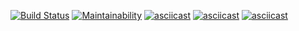 [![Build Status](https://travis-ci.org/tank-bohr/frontend-project-lvl1.svg?branch=master)](https://travis-ci.org/tank-bohr/frontend-project-lvl1)
[![Maintainability](https://api.codeclimate.com/v1/badges/8941792d480f4f7d160f/maintainability)](https://codeclimate.com/github/tank-bohr/frontend-project-lvl1/maintainability)
[![asciicast](https://asciinema.org/a/291291.svg)](https://asciinema.org/a/291291)
[![asciicast](https://asciinema.org/a/291309.svg)](https://asciinema.org/a/291309)
[![asciicast](https://asciinema.org/a/291315.svg)](https://asciinema.org/a/291315)
